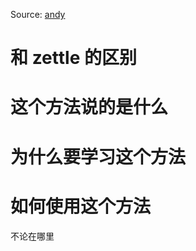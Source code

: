 Source: [andy](https://notes.andymatuschak.org/About_these_notes)

# 和 zettle 的区别

# 这个方法说的是什么

# 为什么要学习这个方法

# 如何使用这个方法


不论在哪里